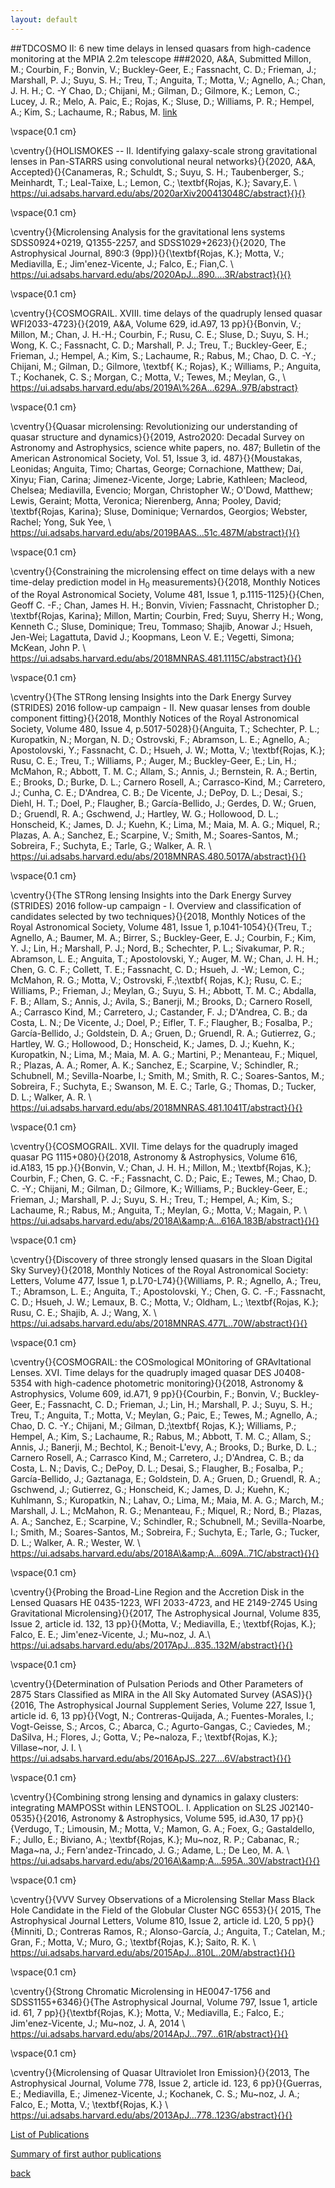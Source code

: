 ```yaml
---
layout: default
---
```


##TDCOSMO II: 6 new time delays in lensed quasars from high-cadence monitoring at the MPIA 2.2m telescope
###2020, A\&A, Submitted
Millon, M.; Courbin, F.; Bonvin, V.; Buckley-Geer, E.; Fassnacht, C. D.; Frieman, J.; Marshall, P. J.; Suyu, S. H.; Treu, T.; Anguita, T.; Motta, V.; Agnello, A.; Chan, J. H. H.; C. -Y Chao, D.; Chijani, M.; Gilman, D.; Gilmore, K.; Lemon, C.; Lucey, J. R.; Melo, A. Paic, E.; Rojas, K.; Sluse, D.; Williams, P. R.; Hempel, A.; Kim, S.; Lachaume, R.; Rabus, M.
[link](https://ui.adsabs.harvard.edu/abs/2020arXiv200610066M/abstract}{}{})


\vspace{0.1 cm}

\cventry{}{HOLISMOKES -- II. Identifying galaxy-scale strong gravitational lenses in Pan-STARRS using convolutional neural networks}{}{2020, A\&A, Accepted}{}{Canameras, R.; Schuldt, S.; Suyu, S. H.; Taubenberger, S.; Meinhardt, T.; Leal-Taixe, L.; Lemon, C.; \textbf{Rojas, K.}; Savary,E. \\ https://ui.adsabs.harvard.edu/abs/2020arXiv200413048C/abstract}{}{}

\vspace{0.1 cm}

\cventry{}{Microlensing Analysis for the gravitational lens systems SDSS0924+0219, Q1355-2257, and SDSS1029+2623}{}{2020, The Astrophysical Journal, 890:3 (9pp)}{}{\textbf{Rojas, K.}; Motta, V.; Mediavilla, E.; Jim\'enez-Vicente, J.; Falco, E.; Fian,C. \\ https://ui.adsabs.harvard.edu/abs/2020ApJ...890....3R/abstract}{}{}

\vspace{0.1 cm}

\cventry{}{COSMOGRAIL. XVIII. time delays of the quadruply lensed quasar WFI2033-4723}{}{2019, A\&A, Volume 629, id.A97, 13 pp}{}{Bonvin, V.; Millon, M.; Chan, J. H.-H.; Courbin, F.; Rusu, C. E.; Sluse, D.; Suyu, S. H.; Wong, K. C.; Fassnacht, C. D.; Marshall, P. J.; Treu, T.; Buckley-Geer, E.; Frieman, J.; Hempel, A.; Kim, S.; Lachaume, R.; Rabus, M.; Chao, D. C. -Y.; Chijani, M.; Gilman, D.; Gilmore, \textbf{ K.; Rojas}, K.; Williams, P.; Anguita, T.; Kochanek, C. S.; Morgan, C.; Motta, V.; Tewes, M.; Meylan, G., \\
https://ui.adsabs.harvard.edu/abs/2019A\%26A...629A..97B/abstract}

\vspace{0.1 cm}

\cventry{}{Quasar microlensing: Revolutionizing our understanding of quasar structure and dynamics}{}{2019, Astro2020: Decadal Survey on Astronomy and Astrophysics, science white papers, no. 487; Bulletin of the American Astronomical Society, Vol. 51, Issue 3, id. 487}{}{Moustakas, Leonidas; Anguita, Timo; Chartas, George; Cornachione, Matthew; Dai, Xinyu; Fian, Carina; Jimenez-Vicente, Jorge; Labrie, Kathleen; Macleod, Chelsea; Mediavilla, Evencio; Morgan, Christopher W.; O'Dowd, Matthew; Lewis, Geraint; Motta, Veronica; Nierenberg, Anna; Pooley, David; \textbf{Rojas, Karina}; Sluse, Dominique; Vernardos, Georgios; Webster, Rachel; Yong, Suk Yee,  \\ https://ui.adsabs.harvard.edu/abs/2019BAAS...51c.487M/abstract}{}{}

\vspace{0.1 cm}

\cventry{}{Constraining the microlensing effect on time delays with a new time-delay prediction model in H$_0$ measurements}{}{2018, Monthly Notices of the Royal Astronomical Society, Volume 481, Issue 1, p.1115-1125}{}{Chen, Geoff C. -F.; Chan, James H. H.; Bonvin, Vivien; Fassnacht, Christopher D.;  \textbf{Rojas, Karina}; Millon, Martin; Courbin, Fred; Suyu, Sherry H.; Wong, Kenneth C.; Sluse, Dominique; Treu, Tommaso; Shajib, Anowar J.; Hsueh, Jen-Wei; Lagattuta, David J.; Koopmans, Leon V. E.; Vegetti, Simona; McKean, John P. \\ https://ui.adsabs.harvard.edu/abs/2018MNRAS.481.1115C/abstract}{}{}

\vspace{0.1 cm}

\cventry{}{The STRong lensing Insights into the Dark Energy Survey (STRIDES) 2016 follow-up campaign - II. New quasar lenses from double component fitting}{}{2018, Monthly Notices of the Royal Astronomical Society, Volume 480, Issue 4, p.5017-5028}{}{Anguita, T.; Schechter, P. L.; Kuropatkin, N.; Morgan, N. D.; Ostrovski, F.; Abramson, L. E.; Agnello, A.; Apostolovski, Y.; Fassnacht, C. D.; Hsueh, J. W.; Motta, V.; \textbf{Rojas, K.}; Rusu, C. E.; Treu, T.; Williams, P.; Auger, M.; Buckley-Geer, E.; Lin, H.; McMahon, R.; Abbott, T. M. C.; Allam, S.; Annis, J.; Bernstein, R. A.; Bertin, E.; Brooks, D.; Burke, D. L.; Carnero Rosell, A.; Carrasco-Kind, M.; Carretero, J.; Cunha, C. E.; D'Andrea, C. B.; De Vicente, J.; DePoy, D. L.; Desai, S.; Diehl, H. T.; Doel, P.; Flaugher, B.; García-Bellido, J.; Gerdes, D. W.; Gruen, D.; Gruendl, R. A.; Gschwend, J.; Hartley, W. G.; Hollowood, D. L.; Honscheid, K.; James, D. J.; Kuehn, K.; Lima, M.; Maia, M. A. G.; Miquel, R.; Plazas, A. A.; Sanchez, E.; Scarpine, V.; Smith, M.; Soares-Santos, M.; Sobreira, F.; Suchyta, E.; Tarle, G.; Walker, A. R. \\ https://ui.adsabs.harvard.edu/abs/2018MNRAS.480.5017A/abstract}{}{}

\vspace{0.1 cm}

\cventry{}{The STRong lensing Insights into the Dark Energy Survey (STRIDES) 2016 follow-up campaign - I. Overview and classification of candidates selected by two techniques}{}{2018, Monthly Notices of the Royal Astronomical Society, Volume 481, Issue 1, p.1041-1054}{}{Treu, T.; Agnello, A.; Baumer, M. A.; Birrer, S.; Buckley-Geer, E. J.; Courbin, F.; Kim, Y. J.; Lin, H.; Marshall, P. J.; Nord, B.; Schechter, P. L.; Sivakumar, P. R.; Abramson, L. E.; Anguita, T.; Apostolovski, Y.; Auger, M. W.; Chan, J. H. H.; Chen, G. C. F.; Collett, T. E.; Fassnacht, C. D.; Hsueh, J. -W.; Lemon, C.; McMahon, R. G.; Motta, V.; Ostrovski, F.;\textbf{ Rojas, K.}; Rusu, C. E.; Williams, P.; Frieman, J.; Meylan, G.; Suyu, S. H.; Abbott, T. M. C.; Abdalla, F. B.; Allam, S.; Annis, J.; Avila, S.; Banerji, M.; Brooks, D.; Carnero Rosell, A.; Carrasco Kind, M.; Carretero, J.; Castander, F. J.; D'Andrea, C. B.; da Costa, L. N.; De Vicente, J.; Doel, P.; Eifler, T. F.; Flaugher, B.; Fosalba, P.; García-Bellido, J.; Goldstein, D. A.; Gruen, D.; Gruendl, R. A.; Gutierrez, G.; Hartley, W. G.; Hollowood, D.; Honscheid, K.; James, D. J.; Kuehn, K.; Kuropatkin, N.; Lima, M.; Maia, M. A. G.; Martini, P.; Menanteau, F.; Miquel, R.; Plazas, A. A.; Romer, A. K.; Sanchez, E.; Scarpine, V.; Schindler, R.; Schubnell, M.; Sevilla-Noarbe, I.; Smith, M.; Smith, R. C.; Soares-Santos, M.; Sobreira, F.; Suchyta, E.; Swanson, M. E. C.; Tarle, G.; Thomas, D.; Tucker, D. L.; Walker, A. R. \\ https://ui.adsabs.harvard.edu/abs/2018MNRAS.481.1041T/abstract}{}{}


\vspace{0.1 cm}



\cventry{}{COSMOGRAIL. XVII. Time delays for the quadruply imaged quasar PG 1115+080}{}{2018, Astronomy \& Astrophysics, Volume 616, id.A183, 15 pp.}{}{Bonvin, V.; Chan, J. H. H.; Millon, M.; \textbf{Rojas, K.}; Courbin, F.; Chen, G. C. -F.; Fassnacht, C. D.; Paic, E.; Tewes, M.; Chao, D. C. -Y.; Chijani, M.; Gilman, D.; Gilmore, K.; Williams, P.; Buckley-Geer, E.; Frieman, J.; Marshall, P. J.; Suyu, S. H.; Treu, T.; Hempel, A.; Kim, S.; Lachaume, R.; Rabus, M.; Anguita, T.; Meylan, G.; Motta, V.; Magain, P. \\ https://ui.adsabs.harvard.edu/abs/2018A\&amp;A...616A.183B/abstract}{}{}

\vspace{0.1 cm}

\cventry{}{Discovery of three strongly lensed quasars in the Sloan Digital Sky Survey}{}{2018, Monthly Notices of the Royal Astronomical Society: Letters, Volume 477, Issue 1, p.L70-L74}{}{Williams, P. R.; Agnello, A.; Treu, T.; Abramson, L. E.; Anguita, T.; Apostolovski, Y.; Chen, G. C. -F.; Fassnacht, C. D.; Hsueh, J. W.; Lemaux, B. C.; Motta, V.; Oldham, L.; \textbf{Rojas, K.}; Rusu, C. E.; Shajib, A. J.; Wang, X. \\ https://ui.adsabs.harvard.edu/abs/2018MNRAS.477L..70W/abstract}{}{}

\vspace{0.1 cm}

\cventry{}{COSMOGRAIL: the COSmological MOnitoring of GRAvItational Lenses. XVI. Time delays for the quadruply imaged quasar DES J0408-5354 with high-cadence photometric monitoring}{}{2018, Astronomy \& Astrophysics, Volume 609, id.A71, 9 pp}{}{Courbin, F.; Bonvin, V.; Buckley-Geer, E.; Fassnacht, C. D.; Frieman, J.; Lin, H.; Marshall, P. J.; Suyu, S. H.; Treu, T.; Anguita, T.; Motta, V.; Meylan, G.; Paic, E.; Tewes, M.; Agnello, A.; Chao, D. C. -Y.; Chijani, M.; Gilman, D.;\textbf{ Rojas, K.}; Williams, P.; Hempel, A.; Kim, S.; Lachaume, R.; Rabus, M.; Abbott, T. M. C.; Allam, S.; Annis, J.; Banerji, M.; Bechtol, K.; Benoit-L\'evy, A.; Brooks, D.; Burke, D. L.; Carnero Rosell, A.; Carrasco Kind, M.; Carretero, J.; D'Andrea, C. B.; da Costa, L. N.; Davis, C.; DePoy, D. L.; Desai, S.; Flaugher, B.; Fosalba, P.; García-Bellido, J.; Gaztanaga, E.; Goldstein, D. A.; Gruen, D.; Gruendl, R. A.; Gschwend, J.; Gutierrez, G.; Honscheid, K.; James, D. J.; Kuehn, K.; Kuhlmann, S.; Kuropatkin, N.; Lahav, O.; Lima, M.; Maia, M. A. G.; March, M.; Marshall, J. L.; McMahon, R. G.; Menanteau, F.; Miquel, R.; Nord, B.; Plazas, A. A.; Sanchez, E.; Scarpine, V.; Schindler, R.; Schubnell, M.; Sevilla-Noarbe, I.; Smith, M.; Soares-Santos, M.; Sobreira, F.; Suchyta, E.; Tarle, G.; Tucker, D. L.; Walker, A. R.; Wester, W. \\ https://ui.adsabs.harvard.edu/abs/2018A\&amp;A...609A..71C/abstract}{}{}

\vspace{0.1 cm}

\cventry{}{Probing the Broad-Line Region and the Accretion Disk in the Lensed Quasars HE 0435-1223, WFI 2033-4723, and HE 2149-2745 Using Gravitational Microlensing}{}{2017, The Astrophysical Journal, Volume 835, Issue 2, article id. 132, 13 pp}{}{Motta, V.; Mediavilla, E.; \textbf{Rojas, K.}; Falco, E. E.; Jim\'enez-Vicente, J.; Mu\~noz, J. A.\\ https://ui.adsabs.harvard.edu/abs/2017ApJ...835..132M/abstract}{}{}

\vspace{0.1 cm}

\cventry{}{Determination of Pulsation Periods and Other Parameters of 2875 Stars Classified as MIRA in the All Sky Automated Survey (ASAS)}{}{2016, The Astrophysical Journal Supplement Series, Volume 227, Issue 1, article id. 6, 13 pp}{}{Vogt, N.; Contreras-Quijada, A.; Fuentes-Morales, I.; Vogt-Geisse, S.; Arcos, C.; Abarca, C.; Agurto-Gangas, C.; Caviedes, M.; DaSilva, H.; Flores, J.; Gotta, V.; Pe\~naloza, F.; \textbf{Rojas, K.}; Villase\~nor, J. I. \\ https://ui.adsabs.harvard.edu/abs/2016ApJS..227....6V/abstract}{}{}

\vspace{0.1 cm}

\cventry{}{Combining strong lensing and dynamics in galaxy clusters: integrating MAMPOSSt within LENSTOOL. I. Application on SL2S J02140-0535}{}{2016, Astronomy \& Astrophysics, Volume 595, id.A30, 17 pp}{}{Verdugo, T.; Limousin, M.; Motta, V.; Mamon, G. A.; Foex, G.; Gastaldello, F.; Jullo, E.; Biviano, A.; \textbf{Rojas, K.}; Mu\~noz, R. P.; Cabanac, R.; Maga\~na, J.; Fern\'andez-Trincado, J. G.; Adame, L.; De Leo, M. A. \\ https://ui.adsabs.harvard.edu/abs/2016A\&amp;A...595A..30V/abstract}{}{}

\vspace{0.1 cm}

\cventry{}{VVV Survey Observations of a Microlensing Stellar Mass Black Hole Candidate in the Field of the Globular Cluster NGC 6553}{}{ 2015, The Astrophysical Journal Letters, Volume 810, Issue 2, article id. L20, 5 pp}{}{Minniti, D.; Contreras Ramos, R.; Alonso-García, J.; Anguita, T.; Catelan, M.; Gran, F.; Motta, V.; Muro, G.; \textbf{Rojas, K.}; Saito, R. K. \\ https://ui.adsabs.harvard.edu/abs/2015ApJ...810L..20M/abstract}{}{}

\vspace{0.1 cm}


\cventry{}{Strong Chromatic Microlensing in HE0047-1756 and SDSS1155+6346}{}{The Astrophysical Journal, Volume 797, Issue 1, article id. 61, 7 pp}{}{\textbf{Rojas, K.}; Motta, V.; Mediavilla, E.; Falco, E.; Jim\'enez-Vicente, J.; Mu\~noz, J. A, 2014 \\ https://ui.adsabs.harvard.edu/abs/2014ApJ...797...61R/abstract}{}{}

\vspace{0.1 cm}

\cventry{}{Microlensing of Quasar Ultraviolet Iron Emission}{}{2013, The Astrophysical Journal, Volume 778, Issue 2, article id. 123, 6 pp}{}{Guerras, E.; Mediavilla, E.; Jimenez-Vicente, J.; Kochanek, C. S.; Mu\~noz, J. A.; Falco, E.; Motta, V.; \textbf{Rojas, K.} \\ https://ui.adsabs.harvard.edu/abs/2013ApJ...778..123G/abstract}{}{}




[List of Publications](./cv.html)

[Summary of first author publications](./cv.html)

[back](./)
